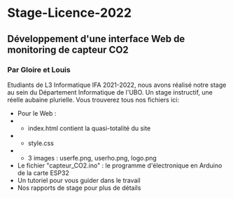 # Stage-Licence-2022
## Développement d'une interface Web de monitoring de capteur CO2

### Par Gloire et Louis
Etudiants de L3 Informatique IFA 2021-2022, nous avons réalisé notre stage au sein du Département Informatique de l'UBO.
Un stage instructif, une réelle aubaine plurielle. 
Vous trouverez tous nos fichiers ici:
* Pour le Web : 
* * index.html contient la quasi-totalité du site
* * style.css 
* * 3 images : userfe.png, userho.png, logo.png
* Le fichier "capteur_CO2.ino" : le programme d'électronique en Arduino de la carte ESP32
* Un tutoriel pour vous guider dans le travail
* Nos rapports de stage pour plus de détails
